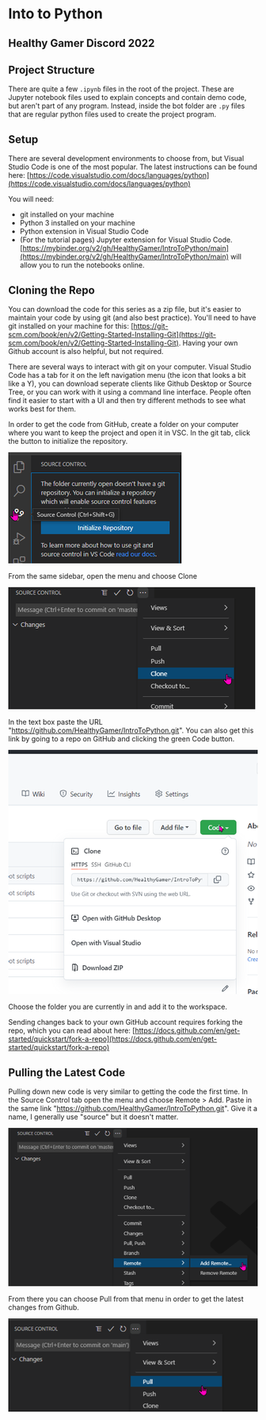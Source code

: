 # Into to Python

## Healthy Gamer Discord 2022

## Project Structure

There are quite a few `.ipynb` files in the root of the project. These are Jupyter notebook files used to explain concepts and contain demo code, but aren't part of any program. Instead, inside the bot folder are `.py` files that are regular python files used to create the project program.

## Setup

There are several development environments to choose from, but Visual Studio Code is one of the most popular. The latest instructions can be found here: [https://code.visualstudio.com/docs/languages/python](https://code.visualstudio.com/docs/languages/python)

You will need:

- git installed on your machine
- Python 3 installed on your machine
- Python extension in Visual Studio Code
- (For the tutorial pages) Jupyter extension for Visual Studio Code. [https://mybinder.org/v2/gh/HealthyGamer/IntroToPython/main](https://mybinder.org/v2/gh/HealthyGamer/IntroToPython/main) will allow you to run the notebooks online.

## Cloning the Repo

You can download the code for this series as a zip file, but it's easier to maintain your code by using git (and also best practice). You'll need to have git installed on your machine for this: [https://git-scm.com/book/en/v2/Getting-Started-Installing-Git](https://git-scm.com/book/en/v2/Getting-Started-Installing-Git). Having your own Github account is also helpful, but not required.

There are several ways to interact with git on your computer. Visual Studio Code has a tab for it on the left navigation menu (the icon that looks a bit like a Y), you can download seperate clients like Github Desktop or Source Tree, or you can work with it using a command line interface. People often find it easier to start with a UI and then try different methods to see what works best for them.

In order to get the code from GitHub, create a folder on your computer where you want to keep the project and open it in VSC. In the git tab, click the button to initialize the repository.

![VSC initialize repo option](images/InitializeRepo.png)

From the same sidebar, open the menu and choose Clone

![VSC Clone Repo](images/VSCCloneRepo.png)

In the text box paste the URL "https://github.com/HealthyGamer/IntroToPython.git". You can also get this link by going to a repo on GitHub and clicking the green Code button.

![Github Clone](images/CloneFromGithub.png)

Choose the folder you are currently in and add it to the workspace.

Sending changes back to your own GitHub account requires forking the repo, which you can read about here: [https://docs.github.com/en/get-started/quickstart/fork-a-repo](https://docs.github.com/en/get-started/quickstart/fork-a-repo)

## Pulling the Latest Code

Pulling down new code is very similar to getting the code the first time. In the Source Control tab open the menu and choose Remote > Add. Paste in the same link "https://github.com/HealthyGamer/IntroToPython.git". Give it a name, I generally use "source" but it doesn't matter.

![VSC add remote](images/AddRemote.png)

From there you can choose Pull from that menu in order to get the latest changes from Github.

![VSC pull changes](images/PullChanges.png)
